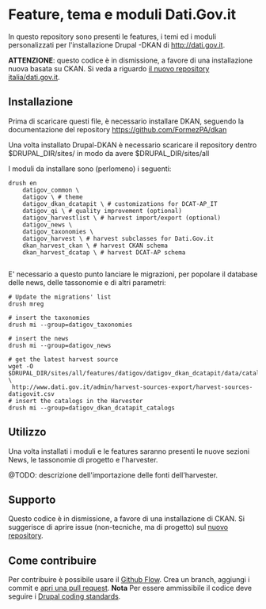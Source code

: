# Feature, tema e moduli Dati.Gov.it

In questo repository sono presenti le features, i temi ed i moduli personalizzati per l'installazione Drupal -DKAN di http://dati.gov.it.

**ATTENZIONE**: questo codice è in dismissione, a favore di una installazione nuova basata su CKAN. Si veda a riguardo [il nuovo repository italia/dati.gov.it](https://github.com/italia/dati.gov.it).

## Installazione

Prima di scaricare questi file, è necessario installare DKAN, seguendo la documentazione del repository https://github.com/FormezPA/dkan

Una volta installato Drupal-DKAN è necessario scaricare il repository dentro $DRUPAL_DIR/sites/
in modo da avere $DRUPAL_DIR/sites/all

I moduli da installare sono (perlomeno) i seguenti:

```shell
drush en 
    datigov_common \
    datigov \ # theme
    datigov_dkan_dcatapit \ # customizations for DCAT-AP_IT
    datigov_qi \ # quality improvement (optional)
    datigov_harvestlist \ # harvest import/export (optional)
    datigov_news \
    datigov_taxonomies \
    datigov_harvest \ # harvest subclasses for Dati.Gov.it
    dkan_harvest_ckan \ # harvest CKAN schema
    dkan_harvest_dcatap \ # harvest DCAT-AP schema


```

E' necessario a questo punto lanciare le migrazioni, per popolare il database delle news, delle tassonomie e di altri parametri:



```shell
# Update the migrations' list
drush mreg

# insert the taxonomies
drush mi --group=datigov_taxonomies

# insert the news
drush mi --group=datigov_news

# get the latest harvest source
wget -O $DRUPAL_DIR/sites/all/features/datigov/datigov_dkan_dcatapit/data/catalog.csv \
 http://www.dati.gov.it/admin/harvest-sources-export/harvest-sources-datigovit.csv
# insert the catalogs in the Harvester
drush mi --group=datigov_dkan_dcatapit_catalogs
```



## Utilizzo

Una volta installati i moduli e le features saranno presenti le nuove sezioni News, le tassonomie di progetto e l'harvester.

@TODO: descrizione dell'importazione delle fonti dell'harvester.

## Supporto

Questo codice è in dismissione, a favore di una installazione di CKAN. Si suggerisce di aprire issue (non-tecniche, ma di progetto) sul [nuovo repository](https://github.com/italia/dati.gov.it/issues).

## Come contribuire

Per contribuire è possibile usare il [Github Flow](https://guides.github.com/introduction/flow/). Crea un branch, aggiungi i commit e [apri una pull request](https://github.com/FormezPA/dkan-datigov/compare).
**Nota** Per essere ammissibile il codice deve seguire i [Drupal coding standards](https://www.drupal.org/coding-standards).
